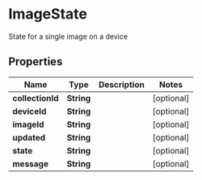 

# ImageState

State for a single image on a device

## Properties

| Name | Type | Description | Notes |
|------------ | ------------- | ------------- | -------------|
|**collectionId** | **String** |  |  [optional] |
|**deviceId** | **String** |  |  [optional] |
|**imageId** | **String** |  |  [optional] |
|**updated** | **String** |  |  [optional] |
|**state** | **String** |  |  [optional] |
|**message** | **String** |  |  [optional] |



